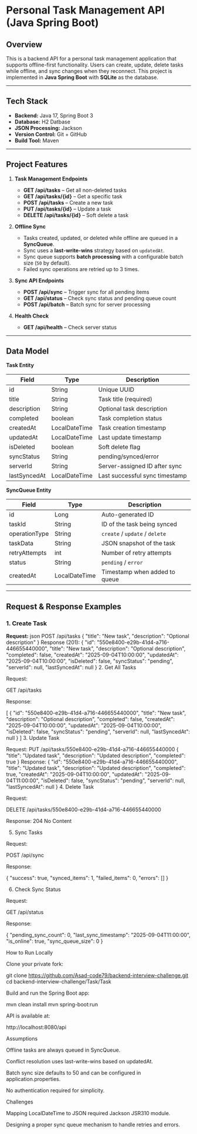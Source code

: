 # Personal Task Management API (Java Spring Boot)

## **Overview**
This is a backend API for a personal task management application that supports offline-first functionality. Users can create, update, delete tasks while offline, and sync changes when they reconnect. This project is implemented in **Java Spring Boot** with **SQLite** as the database.

---

## **Tech Stack**
- **Backend:** Java 17, Spring Boot 3  
- **Database:** H2 Datbase  
- **JSON Processing:** Jackson  
- **Version Control:** Git + GitHub  
- **Build Tool:** Maven  

---

## **Project Features**

1. **Task Management Endpoints**  
   - **GET /api/tasks** – Get all non-deleted tasks  
   - **GET /api/tasks/{id}** – Get a specific task  
   - **POST /api/tasks** – Create a new task  
   - **PUT /api/tasks/{id}** – Update a task  
   - **DELETE /api/tasks/{id}** – Soft delete a task  

2. **Offline Sync**  
   - Tasks created, updated, or deleted while offline are queued in a **SyncQueue**.  
   - Sync uses a **last-write-wins** strategy based on `updatedAt`.  
   - Sync queue supports **batch processing** with a configurable batch size (`50` by default).  
   - Failed sync operations are retried up to 3 times.  

3. **Sync API Endpoints**  
   - **POST /api/sync** – Trigger sync for all pending items  
   - **GET /api/status** – Check sync status and pending queue count  
   - **POST /api/batch** – Batch sync for server processing  

4. **Health Check**  
   - **GET /api/health** – Check server status  

---

## **Data Model**

**Task Entity**

| Field           | Type       | Description                                   |
|-----------------|------------|-----------------------------------------------|
| id              | String     | Unique UUID                                   |
| title           | String     | Task title (required)                         |
| description     | String     | Optional task description                     |
| completed       | boolean    | Task completion status                        |
| createdAt       | LocalDateTime | Task creation timestamp                    |
| updatedAt       | LocalDateTime | Last update timestamp                      |
| isDeleted       | boolean    | Soft delete flag                              |
| syncStatus      | String     |pending/synced/error                           |
| serverId        | String     | Server-assigned ID after sync                 |
| lastSyncedAt    | LocalDateTime | Last successful sync timestamp             |

**SyncQueue Entity**

| Field          | Type       | Description                       |
|----------------|------------|-----------------------------------|
| id             | Long       | Auto-generated ID                 |
| taskId         | String     | ID of the task being synced       |
| operationType  | String     | `create` / `update` / `delete`    |
| taskData       | String     | JSON snapshot of the task         |
| retryAttempts  | int        | Number of retry attempts          |
| status         | String     | `pending` / `error`               |
| createdAt      | LocalDateTime | Timestamp when added to queue  |

---

## **Request & Response Examples**

### **1. Create Task**
**Request:**
json
POST /api/tasks
{
  "title": "New task",
  "description": "Optional description"
}
Response (201):
{
  "id": "550e8400-e29b-41d4-a716-446655440000",
  "title": "New task",
  "description": "Optional description",
  "completed": false,
  "createdAt": "2025-09-04T10:00:00",
  "updatedAt": "2025-09-04T10:00:00",
  "isDeleted": false,
  "syncStatus": "pending",
  "serverId": null,
  "lastSyncedAt": null
}
2. Get All Tasks

Request:

GET /api/tasks

Response:

[
  {
    "id": "550e8400-e29b-41d4-a716-446655440000",
    "title": "New task",
    "description": "Optional description",
    "completed": false,
    "createdAt": "2025-09-04T10:00:00",
    "updatedAt": "2025-09-04T10:00:00",
    "isDeleted": false,
    "syncStatus": "pending",
    "serverId": null,
    "lastSyncedAt": null
  }
]
3. Update Task

Request:
PUT /api/tasks/550e8400-e29b-41d4-a716-446655440000
{
  "title": "Updated task",
  "description": "Updated description",
  "completed": true
}
Response:
{
  "id": "550e8400-e29b-41d4-a716-446655440000",
  "title": "Updated task",
  "description": "Updated description",
  "completed": true,
  "createdAt": "2025-09-04T10:00:00",
  "updatedAt": "2025-09-04T11:00:00",
  "isDeleted": false,
  "syncStatus": "pending",
  "serverId": null,
  "lastSyncedAt": null
}
4. Delete Task

Request:

DELETE /api/tasks/550e8400-e29b-41d4-a716-446655440000


Response: 204 No Content

5. Sync Tasks

Request:

POST /api/sync


Response:

{
  "success": true,
  "synced_items": 1,
  "failed_items": 0,
  "errors": []
}

6. Check Sync Status

Request:

GET /api/status


Response:

{
  "pending_sync_count": 0,
  "last_sync_timestamp": "2025-09-04T11:00:00",
  "is_online": true,
  "sync_queue_size": 0
}

How to Run Locally

Clone your private fork:

git clone https://github.com/Asad-code79/backend-interview-challenge.git
cd backend-interview-challenge/Task/Task


Build and run the Spring Boot app:

mvn clean install
mvn spring-boot:run


API is available at:

http://localhost:8080/api

Assumptions

Offline tasks are always queued in SyncQueue.

Conflict resolution uses last-write-wins based on updatedAt.

Batch sync size defaults to 50 and can be configured in application.properties.

No authentication required for simplicity.

Challenges

Mapping LocalDateTime to JSON required Jackson JSR310 module.

Designing a proper sync queue mechanism to handle retries and errors.
